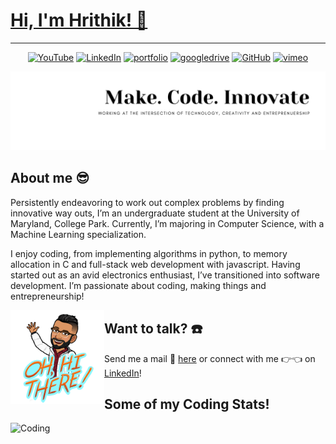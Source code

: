 # [Hi, I'm Hrithik! 👋 ](https://www.hrithikbansal.com)
---
<p align="center">
	<a href="https://www.youtube.com/user/MrHrithik7"><img src="https://img.shields.io/badge/YouTube--_.svg?color=515151&style=flat&logo=youtube" alt="YouTube"></a>
	<a href="https://www.linkedin.com/in/bansalhrithik07/"><img src="https://img.shields.io/badge/LinkedIn--_.svg?color=515151&style=flat&logo=linkedin" alt="LinkedIn"></a>
	<a href="https://hrithikbansal.com/"><img src="https://img.shields.io/badge/Portfolio--_.svg?color=515151&style=flat&logo=internet-archive" alt="portfolio"></a>
	<a href="https://github.com/lasnab/lasnab.github.io/blob/main/resume.pdf"><img src="https://img.shields.io/badge/Resume--_.svg?color=515151&style=flat&logo=google-drive" alt="googledrive"></a>
	<a href="https://github.com/lasnab"><img src="https://img.shields.io/badge/GitHub--_.svg?color=515151&style=flat&logo=github" alt="GitHub"></a>
	<a href="https://vimeo.com/bansalhrithik"><img src="https://img.shields.io/badge/Vimeo--_.svg?color=515151&style=flat&logo=vimeo" alt="vimeo"></a>
</p>

![BANNER](https://github.com/lasnab/lasnab/blob/master/img/banner.png)

## About me :sunglasses:
Persistently endeavoring to work out complex problems by finding innovative way outs, I’m an undergraduate student at the University of Maryland, College Park. Currently, I’m majoring in Computer Science, with a Machine Learning specialization. 

I enjoy coding, from implementing algorithms in python, to memory allocation in C and full-stack web development with javascript. Having started out as an avid electronics enthusiast, I’ve transitioned into software development. I’m passionate about coding, making things and entrepreneurship! 

<a href="https://hrithikbansal.com/"><img align="left" width="150" height="150" src="https://github.com/lasnab/lasnab/blob/master/img/hi.png?"></a>
## Want to talk? :phone:
Send me a mail :email: <a href="mailto:hrithikbansal70@gmail.com">here</a> or connect with me :point_right::point_left: on <a href="https://www.linkedin.com/in/bansalhrithik07/">LinkedIn</a>!
##

## Some of my Coding Stats!
![Coding](https://wakatime.com/share/@29aea669-cbee-443c-8bd3-2fc3f761f79c/a7bb28b7-f3ab-4bae-807d-ff9be0b7e5be.png)
